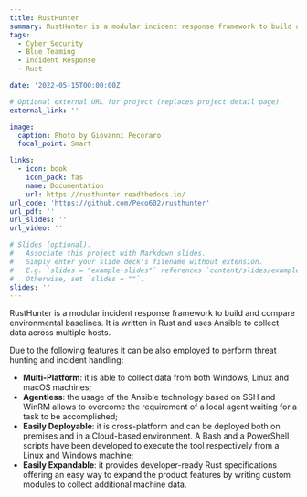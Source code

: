 ```yaml
---
title: RustHunter
summary: RustHunter is a modular incident response framework to build and compare environmental baselines. It is written in Rust and uses Ansible to collect data across multiple hosts.
tags:
  - Cyber Security
  - Blue Teaming
  - Incident Response
  - Rust

date: '2022-05-15T00:00:00Z'

# Optional external URL for project (replaces project detail page).
external_link: ''

image:
  caption: Photo by Giovanni Pecoraro
  focal_point: Smart

links:
  - icon: book
    icon_pack: fas
    name: Documentation
    url: https://rusthunter.readthedocs.io/
url_code: 'https://github.com/Peco602/rusthunter'
url_pdf: ''
url_slides: ''
url_video: ''

# Slides (optional).
#   Associate this project with Markdown slides.
#   Simply enter your slide deck's filename without extension.
#   E.g. `slides = "example-slides"` references `content/slides/example-slides.md`.
#   Otherwise, set `slides = ""`.
slides: ''
---
```


RustHunter is a modular incident response framework to build and compare environmental baselines. It is written in Rust and uses Ansible to collect data across multiple hosts.

Due to the following features it can be also employed to perform threat hunting and incident handling:

- **Multi-Platform**: it is able to collect data from both Windows, Linux and macOS machines;
- **Agentless**: the usage of the Ansible technology based on SSH and WinRM allows to overcome the requirement of a local agent waiting for a task to be accomplished;
- **Easily Deployable**: it is cross-platform and can be deployed both on premises and in a Cloud-based environment. A Bash and a PowerShell scripts have been developed to execute the tool respectively from a Linux and Windows machine;
- **Easily Expandable**: it provides developer-ready Rust specifications offering an easy way to expand the product features by writing custom modules to collect additional machine data.